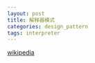```yaml
---
layout: post
title: 解释器模式
categories: design_pattern
tags: interpreter
---
```


[wikipedia](https://en.wikipedia.org/wiki/Interpreter_pattern) 
